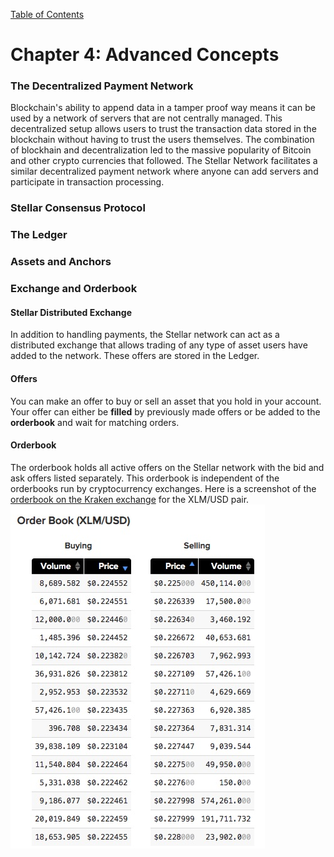 [Table of Contents](index.md)
# Chapter 4: Advanced Concepts
### The Decentralized Payment Network
Blockchain's ability to append data in a tamper proof way means it can be used by a network of servers that are not centrally managed. This decentralized setup allows users to trust the transaction data stored in the blockchain without having to trust the users themselves. The combination of blockhain and  decentralization led to the massive popularity of Bitcoin and other crypto currencies that followed. The Stellar Network facilitates a similar decentralized payment network where anyone can add servers and participate in transaction processing.

### Stellar Consensus Protocol
### The Ledger
### Assets and Anchors
### Exchange and Orderbook
#### Stellar Distributed Exchange
In addition to handling payments, the Stellar network can act as a distributed exchange that allows trading of any type of asset users have added to the network.  These offers are stored in the Ledger.

#### Offers
You can make an offer to buy or sell an asset that you hold in your account.    Your offer can either be **filled** by previously made offers or be added to the **orderbook** and wait for matching orders.

#### Orderbook
The orderbook holds all active offers on the Stellar network with the bid and ask offers listed separately. This orderbook is independent of the orderbooks run by cryptocurrency exchanges. Here is a screenshot of the [orderbook on the Kraken exchange](https://www.kraken.com/charts) for the XLM/USD pair.
![Kraken XLM orderbook](/assets/Kraken-xlm-orderbook.jpg)

